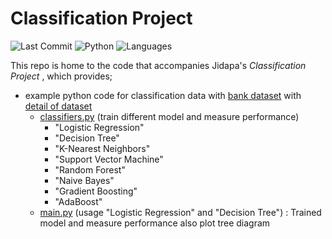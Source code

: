 # Classification Project
![Last Commit](https://img.shields.io/github/last-commit/JPP-J/classification_project?style=flat-square)
![Python](https://img.shields.io/badge/Python-96.2%25-blue?style=flat-square)
![Languages](https://img.shields.io/github/languages/count/JPP-J/classification_project?style=flat-square)

This repo is home to the code that accompanies Jidapa's *Classification Project* , which provides; 
- example python code for classification data with [bank dataset](https://drive.google.com/file/d/1QctGSSR5wSQk6cbdjBrKjYcUPs6PHNHN/view?usp=drive_link) with [detail of dataset](https://drive.google.com/file/d/1K2wneqZNolblPX2WBbC2keoxZSg7ATYe/view?usp=sharing)
  - [classifiers.py](https://github.com/JPP-J/classification_project/blob/02507fd49eee8c7c34dc405c08184d746838672a/classifiers.py) (train different model and measure performance)
    - "Logistic Regression"
    - "Decision Tree"
    - "K-Nearest Neighbors"
    - "Support Vector Machine"
    - "Random Forest"
    - "Naive Bayes"
    - "Gradient Boosting"
    - "AdaBoost"
  - [main.py](https://github.com/JPP-J/classification_project/blob/02507fd49eee8c7c34dc405c08184d746838672a/main.py) (usage "Logistic Regression" and "Decision Tree") : Trained model and measure performance also plot tree diagram 
